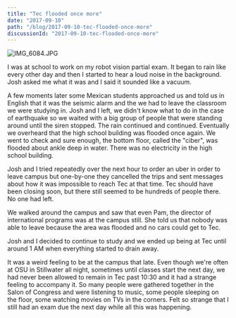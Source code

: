 ```yaml
---
title: "Tec flooded once more"
date: "2017-09-10"
path: "/blog/2017-09-10-tec-flooded-once-more"
discussionId: "2017-09-10-tec-flooded-once-more"
---
```


![IMG_6084.JPG](https://mcquadeblog.files.wordpress.com/blog/2017/09/img_6084.jpg)

I was at school to work on my robot vision partial exam. It began to rain like every other day and then I started to hear a loud noise in the background. Josh asked me what it was and I said it sounded like a vacuum.

A few moments later some Mexican students approached us and told us in English that it was the seismic alarm and the we had to leave the classroom we were studying in. Josh and I left, we didn't know what to do in the case of earthquake so we waited with a big group of people that were standing around until the siren stopped. The rain continued and continued. Eventually we overheard that the high school building was flooded once again. We went to check and sure enough, the bottom floor, called the "ciber", was flooded about ankle deep in water. There was no electricity in the high school building.

Josh and I tried repeatedly over the next hour to order an uber in order to leave campus but one-by-one they cancelled the trips and sent messages about how it was impossible to reach Tec at that time. Tec should have been closing soon, but there still seemed to be hundreds of people there. No one had left.

We walked around the campus and saw that even Pam, the director of international programs was at the campus still. She told us that nobody was able to leave because the area was flooded and no cars could get to Tec.

Josh and I decided to continue to study and we ended up being at Tec until around 1 AM when everything started to drain away.

It was a weird feeling to be at the campus that late. Even though we're often at OSU in Stillwater all night, sometimes until classes start the next day, we had never been allowed to remain in Tec past 10:30 and it had a strange feeling to accompany it. So many people were gathered together in the Salon of Congress and were listening to music, some people sleeping on the floor, some watching movies on TVs in the corners. Felt so strange that I still had an exam due the next day while all this was happening.
